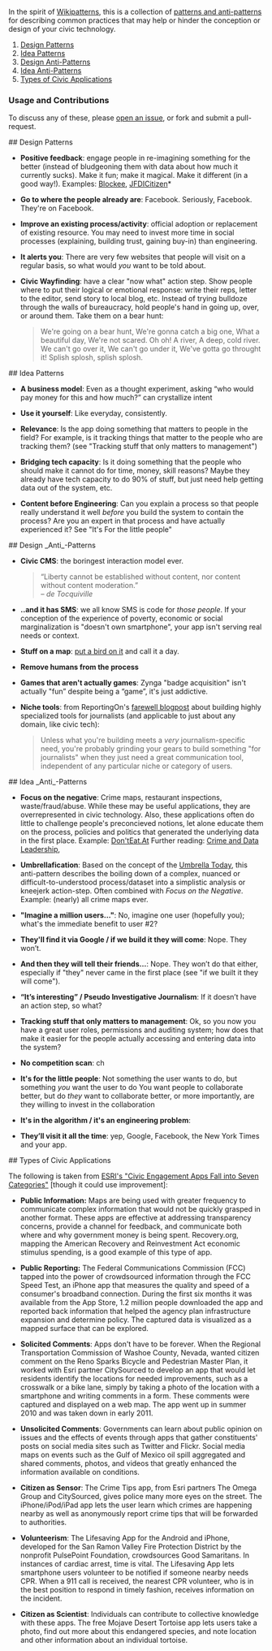 In the spirit of [Wikipatterns](http://www.wikipatterns.com/display/wikipatterns/Wikipatterns), this is a collection of [patterns and anti-patterns](http://en.wikipedia.org/wiki/Pattern_language) for describing common practices that may help or hinder the conception or design of your civic technology.

1. [Design Patterns](#designPatterns)
2. [Idea Patterns](#ideaPatterns)
3. [Design Anti-Patterns](#designAntiPatterns)
4. [Idea Anti-Patterns](#ideaAntiPatterns)
5. [Types of Civic Applications](#typesOfCivicApps)

### Usage and Contributions

To discuss any of these, please [open an issue](issues), or fork and submit a pull-request.


<a name="designPatterns" />
## Design Patterns

* **Positive feedback**: engage people in re-imagining something for the better (instead of bludgeoning them with data about how much it currently sucks). Make it fun; make it magical. Make it different (in a good way!). Examples: [Blockee](http://blockee.org/), [JFDICitizen](http://codeforamerica.github.com/jfdicitizen/)* 

* **Go to where the people already are**: Facebook. Seriously, Facebook. They're on Facebook.

* **Improve an existing process/activity**: official adoption or replacement of existing resource. You may need to invest more time in social processes (explaining, building trust, gaining buy-in) than engineering.

* **It alerts you**: There are very few websites that people will visit on a regular basis, so what would _you_ want to be told about.

* **Civic Wayfinding**: have a clear "now what" action step. Show people where to put their logical or emotional response: write their reps, letter to the editor, send story to local blog, etc. Instead of trying bulldoze through the walls of bureaucracy, hold people's hand in going up, over, or around them. Take them on a bear hunt:

    > We're going on a bear hunt,
    > We're gonna catch a big one,
    > What a beautiful day,
    > We're not scared.
    > Oh oh!
    > A river,
    > A deep, cold river.
    > We can't go over it,
    > We can't go under it,
    > We've gotta go throught it!
    > Splish splosh, splish splosh.

<a name="ideaPatterns" />
## Idea Patterns

* **A business model**: Even as a thought experiment, asking “who would pay money for this and how much?” can crystallize intent

* **Use it yourself**: Like everyday, consistently.

* **Relevance**: Is the app doing something that matters to people in the field? For example, is it tracking things that matter to the people who are tracking them?  (see "Tracking stuff that only matters to management")

* **Bridging tech capacity**: Is it doing something that the people who should make it cannot do for time, money, skill reasons? Maybe they already have tech capacity to do 90% of stuff, but just need help getting data out of the system, etc.

* **Content before Engineering**: Can you explain a process so that people really understand it well _before_ you build the system to contain the process? Are you an expert in that process and have actually experienced it? See "It's For the little people"

<a name="designAntiPatterns" />
## Design _Anti_-Patterns

* **Civic CMS**: the boringest interaction model ever. 

    > “Liberty cannot be established without content, nor content without content moderation.” 
    > <br><cite>– de Tocquiville</cite> 

* **..and it has SMS**: we all know SMS is code for _those people_. If your conception of the experience of poverty, economic or social marginalization is "doesn't own smartphone", your app isn't serving real needs or context.

* **Stuff on a map**: [put a bird on it](http://www.youtube.com/watch?v=0XM3vWJmpfo) and call it a day.

* **Remove humans from the process**

* **Games that aren't actually games**: Zynga "badge acquisition" isn't actually "fun” despite being a “game”, it's just addictive.

* **Niche tools**: from ReportingOn's [farewell blogpost](http://www.pbs.org/idealab/2010/12/lessons-learned-from-reportingon363.html) about building highly specialized tools for journalists (and applicable to just about any domain, like civic tech): 

    > Unless what you're building meets a _very_ journalism-specific need, you're probably grinding your gears to build something "for journalists" when they just need a great communication tool, independent of any particular niche or category of users.  

<a name="ideaAntiPatterns" />
## Idea _Anti_-Patterns

* **Focus on the negative**: Crime maps, restaurant inspections, waste/fraud/abuse. While these may be useful applications, they are overrepresented in civic technology. Also, these applications often do little to challenge people's preconcieved notions, let alone educate them on the process, policies and politics that generated the underlying data in the first place.
    Example: [Don'tEat.At](http://donteat.at/)
    Further reading: [Crime and Data Leadership](http://www.island94.org/2011/09/crime-and-data-leadership/), 
    
* **Umbrellafication**: Based on the concept of the [Umbrella Today](http://umbrellatoday.com/), this anti-pattern describes the boiling down of a complex, nuanced or difficult-to-understood process/dataset into a simplistic analysis or kneejerk action-step. Often combined with _Focus on the Negative_.
    Example: (nearly) all crime maps ever.


* **"Imagine a million users…"**: No, imagine one user (hopefully you); what's the immediate benefit to user #2?

* **They'll find it via Google / if we build it they will come**: Nope. They won’t. 

* **And then they will tell their friends…**: Nope. They won’t do that either, especially if "they" never came in the first place (see "if we built it they will come"). 

* **“It’s interesting” / Pseudo Investigative Journalism**: If it doesn’t have an action step, so what? 

* **Tracking stuff that only matters to management**: Ok, so you now you have a great user roles, permissions and auditing system; how does that make it easier for the people actually accessing and entering data into the system?

* **No competition scan**: ch

* **It's for the little people**: Not something the user wants to do, but something *you* want the user to do
You want people to collaborate better, but do *they* want to collaborate better, or more importantly, are they willing to invest in the collaboration


* **It's in the algorithm / it's an engineering problem**: 

* **They’ll visit it all the time**: yep, Google, Facebook, the New York Times and your app.

<a name="typesOfCivicApps" />
## Types of Civic Applications

The following is taken from [ESRI's "Civic Engagement Apps Fall into Seven Categories"](http://www.esri.com/news/arcuser/0312/civic-engagement-apps-fall-into-seven-categories.html) [though it could use improvement]:

* **Public Information:** Maps are being used with greater frequency to communicate complex information that would not be quickly grasped in another format. These apps are effective at addressing transparency concerns, provide a channel for feedback, and communicate both where and why government money is being spent. Recovery.org, mapping the American Recovery and Reinvestment Act economic stimulus spending, is a good example of this type of app.

* **Public Reporting:** The Federal Communications Commission (FCC) tapped into the power of crowdsourced information through the FCC Speed Test, an iPhone app that measures the quality and speed of a consumer's broadband connection. During the first six months it was available from the App Store, 1.2 million people downloaded the app and reported back information that helped the agency plan infrastructure expansion and determine policy. The captured data is visualized as a mapped surface that can be explored.

* **Solicited Comments**: Apps don't have to be forever. When the Regional Transportation Commission of Washoe County, Nevada, wanted citizen comment on the Reno Sparks Bicycle and Pedestrian Master Plan, it worked with Esri partner CitySourced to develop an app that would let residents identify the locations for needed improvements, such as a crosswalk or a bike lane, simply by taking a photo of the location with a smartphone and writing comments in a form. These comments were captured and displayed on a web map. The app went up in summer 2010 and was taken down in early 2011.

* **Unsolicited Comments**: Governments can learn about public opinion on issues and the effects of events through apps that gather constituents' posts on social media sites such as Twitter and Flickr. Social media maps on events such as the Gulf of Mexico oil spill aggregated and shared comments, photos, and videos that greatly enhanced the information available on conditions.

* **Citizen as Sensor**: The Crime Tips app, from Esri partners The Omega Group and CitySourced, gives police many more eyes on the street. The iPhone/iPod/iPad app lets the user learn which crimes are happening nearby as well as anonymously report crime tips that will be forwarded to authorities.

* **Volunteerism**: The Lifesaving App for the Android and iPhone, developed for the San Ramon Valley Fire Protection District by the nonprofit PulsePoint Foundation, crowdsources Good Samaritans. In instances of cardiac arrest, time is vital. The Lifesaving App lets smartphone users volunteer to be notified if someone nearby needs CPR. When a 911 call is received, the nearest CPR volunteer, who is in the best position to respond in timely fashion, receives information on the incident.

* **Citizen as Scientist**: Individuals can contribute to collective knowledge with these apps. The free Mojave Desert Tortoise app lets users take a photo, find out more about this endangered species, and note location and other information about an individual tortoise.


